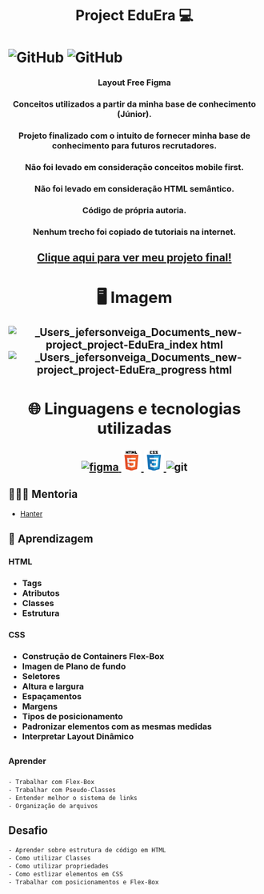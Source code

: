 <h1 align="center">Project EduEra&nbsp💻<h1/>

  <img alt="GitHub" src="https://img.shields.io/github/license/jveiiga/project-EduEra">
  <img alt="GitHub" src="https://img.shields.io/badge/jveiiga-project%20EduEra-yellow">
 
<h3 align="center">Layout Free Figma<h3/> 
<h3 align="center">Conceitos utilizados a partir da minha base de conhecimento (Júnior).<h3/>
<h3 align="center">Projeto finalizado com o intuito de fornecer minha base de conhecimento para futuros recrutadores.<h3/>
<h3 align="center">Não foi levado em consideração conceitos mobile first.<h3/>
<h3 align="center">Não foi levado em consideração HTML semântico.<h3/>
<h3 align="center">Código de própria autoria.<h3/>
<h3 align="center">Nenhum trecho foi copiado de tutoriais na internet.<h3/>

<h2 align="center"><a href="https://jveiiga.github.io/project-MNTN/" alt="MNTN" target="_blank">Clique aqui para ver meu projeto final!<a/><h2> 
  
## 🖥  Imagem
 
![_Users_jefersonveiga_Documents_new-project_project-EduEra_index html](https://user-images.githubusercontent.com/57195630/126832644-ddc3e1be-feb1-4adb-b0a3-d95e73e03250.png)
![_Users_jefersonveiga_Documents_new-project_project-EduEra_progress html](https://user-images.githubusercontent.com/57195630/126832729-0b67ba70-5b37-4df4-b502-c8783d04482c.png)

## 🌐 Linguagens e tecnologias utilizadas
<a href="https://www.figma.com/file/mgIeVi2bciBlf117kQNzXJ/Online-Learning-Platform-Community" target="_blank"> <img src="https://www.vectorlogo.zone/logos/figma/figma-icon.svg" alt="figma" width="40" height="40" /> </a>
<a href="https://github.com/jveiiga/project-EduEra/blob/main/index.html" target="_blank"> <img src="https://raw.githubusercontent.com/devicons/devicon/master/icons/html5/html5-original-wordmark.svg"  alt="html5" width="40" height="40" /> <a/> 
<a href="https://github.com/jveiiga/project-EduEra/blob/main/style.css" target="_blank"> <img src="https://raw.githubusercontent.com/devicons/devicon/master/icons/css3/css3-original-wordmark.svg" alt="css3" width="40" height="40" /> </a> 
<img src="https://www.vectorlogo.zone/logos/git-scm/git-scm-icon.svg" alt="git" width="40" height="40"/> 

## 👨🏻‍🏫 Mentoria

- <a href="https://github.com/hanters">Hanter<a/>
  
## 🌱 Aprendizagem
  
<h3>HTML<h3/>
  
  - Tags
  - Atributos 
  - Classes
  - Estrutura 
  
<h3>CSS<h3/>

   - Construção de Containers Flex-Box
   - Imagen de Plano de fundo  
   - Seletores
   - Altura e largura 
   - Espaçamentos
   - Margens 
   - Tipos de posicionamento 
   - Padronizar elementos com as mesmas medidas
   - Interpretar Layout Dinâmico
  
 ## <h3>Aprender<h3/>
    - Trabalhar com Flex-Box
    - Trabalhar com Pseudo-Classes
    - Entender melhor o sistema de links
    - Organização de arquivos
    
 ## Desafio
    - Aprender sobre estrutura de código em HTML
    - Como utilizar Classes 
    - Como utilizar propriedades 
    - Como estlizar elementos em CSS
    - Trabalhar com posicionamentos e Flex-Box

